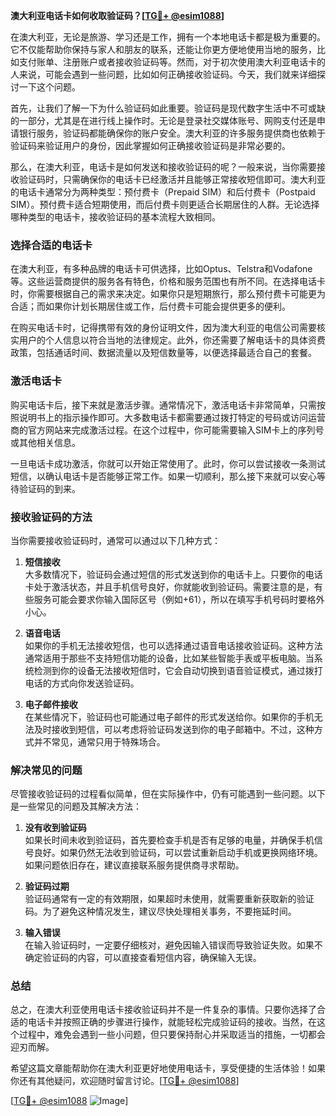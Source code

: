 **澳大利亚电话卡如何收取验证码？[[TG💪+ @esim1088](https://t.me/s/esim1088)]**

在澳大利亚，无论是旅游、学习还是工作，拥有一个本地电话卡都是极为重要的。它不仅能帮助你保持与家人和朋友的联系，还能让你更方便地使用当地的服务，比如支付账单、注册账户或者接收验证码等。然而，对于初次使用澳大利亚电话卡的人来说，可能会遇到一些问题，比如如何正确接收验证码。今天，我们就来详细探讨一下这个问题。

首先，让我们了解一下为什么验证码如此重要。验证码是现代数字生活中不可或缺的一部分，尤其是在进行线上操作时。无论是登录社交媒体账号、网购支付还是申请银行服务，验证码都能确保你的账户安全。澳大利亚的许多服务提供商也依赖于验证码来验证用户的身份，因此掌握如何正确接收验证码是非常必要的。

那么，在澳大利亚，电话卡是如何发送和接收验证码的呢？一般来说，当你需要接收验证码时，只需确保你的电话卡已经激活并且能够正常接收短信即可。澳大利亚的电话卡通常分为两种类型：预付费卡（Prepaid SIM）和后付费卡（Postpaid SIM）。预付费卡适合短期使用，而后付费卡则更适合长期居住的人群。无论选择哪种类型的电话卡，接收验证码的基本流程大致相同。

### **选择合适的电话卡**

在澳大利亚，有多种品牌的电话卡可供选择，比如Optus、Telstra和Vodafone等。这些运营商提供的服务各有特色，价格和服务范围也有所不同。在选择电话卡时，你需要根据自己的需求来决定。如果你只是短期旅行，那么预付费卡可能更为合适；而如果你计划长期居住或工作，后付费卡可能会提供更多的便利。

在购买电话卡时，记得携带有效的身份证明文件，因为澳大利亚的电信公司需要核实用户的个人信息以符合当地的法律规定。此外，你还需要了解电话卡的具体资费政策，包括通话时间、数据流量以及短信数量等，以便选择最适合自己的套餐。

### **激活电话卡**

购买电话卡后，接下来就是激活步骤。通常情况下，激活电话卡非常简单，只需按照说明书上的指示操作即可。大多数电话卡都需要通过拨打特定的号码或访问运营商的官方网站来完成激活过程。在这个过程中，你可能需要输入SIM卡上的序列号或其他相关信息。

一旦电话卡成功激活，你就可以开始正常使用了。此时，你可以尝试接收一条测试短信，以确认电话卡是否能够正常工作。如果一切顺利，那么接下来就可以安心等待验证码的到来。

### **接收验证码的方法**

当你需要接收验证码时，通常可以通过以下几种方式：

1. **短信接收**  
   大多数情况下，验证码会通过短信的形式发送到你的电话卡上。只要你的电话卡处于激活状态，并且手机信号良好，你就能收到验证码。需要注意的是，有些服务可能会要求你输入国际区号（例如+61），所以在填写手机号码时要格外小心。

2. **语音电话**  
   如果你的手机无法接收短信，也可以选择通过语音电话接收验证码。这种方法通常适用于那些不支持短信功能的设备，比如某些智能手表或平板电脑。当系统检测到你的设备无法接收短信时，它会自动切换到语音验证模式，通过拨打电话的方式向你发送验证码。

3. **电子邮件接收**  
   在某些情况下，验证码也可能通过电子邮件的形式发送给你。如果你的手机无法及时接收到短信，可以考虑将验证码发送到你的电子邮箱中。不过，这种方式并不常见，通常只用于特殊场合。

### **解决常见的问题**

尽管接收验证码的过程看似简单，但在实际操作中，仍有可能遇到一些问题。以下是一些常见的问题及其解决方法：

1. **没有收到验证码**  
   如果长时间未收到验证码，首先要检查手机是否有足够的电量，并确保手机信号良好。如果仍然无法收到验证码，可以尝试重新启动手机或更换网络环境。如果问题依旧存在，建议直接联系服务提供商寻求帮助。

2. **验证码过期**  
   验证码通常有一定的有效期限，如果超时未使用，就需要重新获取新的验证码。为了避免这种情况发生，建议尽快处理相关事务，不要拖延时间。

3. **输入错误**  
   在输入验证码时，一定要仔细核对，避免因输入错误而导致验证失败。如果不确定验证码的内容，可以直接查看短信内容，确保输入无误。

### **总结**

总之，在澳大利亚使用电话卡接收验证码并不是一件复杂的事情。只要你选择了合适的电话卡并按照正确的步骤进行操作，就能轻松完成验证码的接收。当然，在这个过程中，难免会遇到一些小问题，但只要保持耐心并采取适当的措施，一切都会迎刃而解。

希望这篇文章能帮助你在澳大利亚更好地使用电话卡，享受便捷的生活体验！如果你还有其他疑问，欢迎随时留言讨论。[[TG💪+ @esim1088](https://t.me/s/esim1088)]

[[TG💪+ @esim1088](https://t.me/s/esim1088) ![Image](https://i.postimg.cc/4NQfJmqS/Snipaste-2025-05-13-00-14-12.png)]